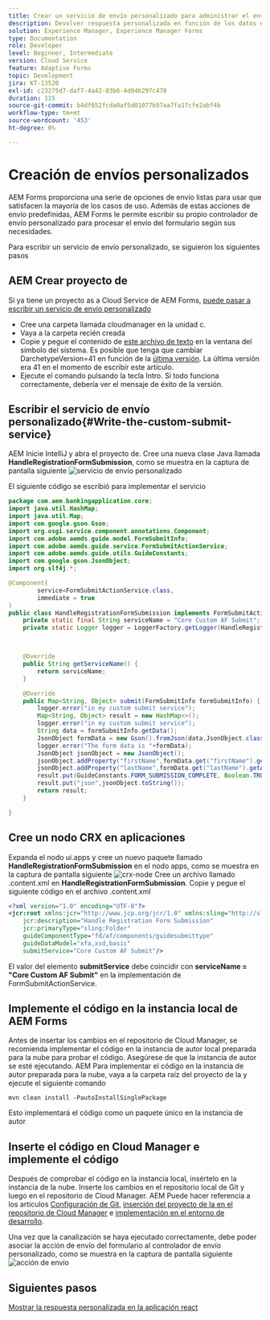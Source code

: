 ```yaml
---
title: Crear un servicio de envío personalizado para administrar el envío de formularios adaptables sin encabezado
description: Devolver respuesta personalizada en función de los datos enviados
solution: Experience Manager, Experience Manager Forms
type: Documentation
role: Developer
level: Beginner, Intermediate
version: Cloud Service
feature: Adaptive Forms
topic: Development
jira: KT-13520
exl-id: c23275d7-daf7-4a42-83b6-4d04b297c470
duration: 115
source-git-commit: b4df652fcda0af5d01077b97aa7fa17cfe2abf4b
workflow-type: tm+mt
source-wordcount: '453'
ht-degree: 0%

---
```


# Creación de envíos personalizados

AEM Forms proporciona una serie de opciones de envío listas para usar que satisfacen la mayoría de los casos de uso. Además de estas acciones de envío predefinidas, AEM Forms le permite escribir su propio controlador de envío personalizado para procesar el envío del formulario según sus necesidades.

Para escribir un servicio de envío personalizado, se siguieron los siguientes pasos

## AEM Crear proyecto de

Si ya tiene un proyecto as a Cloud Service de AEM Forms, [puede pasar a escribir un servicio de envío personalizado](#Write-the-custom-submit-service)

* Cree una carpeta llamada cloudmanager en la unidad c.
* Vaya a la carpeta recién creada
* Copie y pegue el contenido de [este archivo de texto](./assets/creating-maven-project.txt) en la ventana del símbolo del sistema. Es posible que tenga que cambiar DarchetypeVersion=41 en función de la [última versión](https://github.com/adobe/aem-project-archetype/releases). La última versión era 41 en el momento de escribir este artículo.
* Ejecute el comando pulsando la tecla Intro. Si todo funciona correctamente, debería ver el mensaje de éxito de la versión.

## Escribir el servicio de envío personalizado{#Write-the-custom-submit-service}

AEM Inicie IntelliJ y abra el proyecto de. Cree una nueva clase Java llamada **HandleRegistrationFormSubmission**, como se muestra en la captura de pantalla siguiente
![servicio de envío personalizado](./assets/custom-submit-service.png)

El siguiente código se escribió para implementar el servicio

```java
package com.aem.bankingapplication.core;
import java.util.HashMap;
import java.util.Map;
import com.google.gson.Gson;
import org.osgi.service.component.annotations.Component;
import com.adobe.aemds.guide.model.FormSubmitInfo;
import com.adobe.aemds.guide.service.FormSubmitActionService;
import com.adobe.aemds.guide.utils.GuideConstants;
import com.google.gson.JsonObject;
import org.slf4j.*;

@Component(
        service=FormSubmitActionService.class,
        immediate = true
)
public class HandleRegistrationFormSubmission implements FormSubmitActionService {
    private static final String serviceName = "Core Custom AF Submit";
    private static Logger logger = LoggerFactory.getLogger(HandleRegistrationFormSubmission.class);



    @Override
    public String getServiceName() {
        return serviceName;
    }

    @Override
    public Map<String, Object> submit(FormSubmitInfo formSubmitInfo) {
        logger.error("in my custom submit service");
        Map<String, Object> result = new HashMap<>();
        logger.error("in my custom submit service");
        String data = formSubmitInfo.getData();
        JsonObject formData = new Gson().fromJson(data,JsonObject.class);
        logger.error("The form data is "+formData);
        JsonObject jsonObject = new JsonObject();
        jsonObject.addProperty("firstName",formData.get("firstName").getAsString());
        jsonObject.addProperty("lastName",formData.get("lastName").getAsString());
        result.put(GuideConstants.FORM_SUBMISSION_COMPLETE, Boolean.TRUE);
        result.put("json",jsonObject.toString());
        return result;
    }

}
```

## Cree un nodo CRX en aplicaciones

Expanda el nodo ui.apps y cree un nuevo paquete llamado **HandleRegistrationFormSubmission** en el nodo apps, como se muestra en la captura de pantalla siguiente
![crx-node](./assets/crx-node.png)
Cree un archivo llamado .content.xml en **HandleRegistrationFormSubmission**. Copie y pegue el siguiente código en el archivo .content.xml

```xml
<?xml version="1.0" encoding="UTF-8"?>
<jcr:root xmlns:jcr="http://www.jcp.org/jcr/1.0" xmlns:sling="http://sling.apache.org/jcr/sling/1.0"
    jcr:description="Handle Registration Form Submission"
    jcr:primaryType="sling:Folder"
    guideComponentType="fd/af/components/guidesubmittype"
    guideDataModel="xfa,xsd,basic"
    submitService="Core Custom AF Submit"/>
```

El valor del elemento **submitService** debe coincidir con **serviceName = &quot;Core Custom AF Submit&quot;** en la implementación de FormSubmitActionService.

## Implemente el código en la instancia local de AEM Forms

Antes de insertar los cambios en el repositorio de Cloud Manager, se recomienda implementar el código en la instancia de autor local preparada para la nube para probar el código. Asegúrese de que la instancia de autor se esté ejecutando.
AEM Para implementar el código en la instancia de autor preparada para la nube, vaya a la carpeta raíz del proyecto de la y ejecute el siguiente comando

```
mvn clean install -PautoInstallSinglePackage
```

Esto implementará el código como un paquete único en la instancia de autor

## Inserte el código en Cloud Manager e implemente el código

Después de comprobar el código en la instancia local, insértelo en la instancia de la nube.
Inserte los cambios en el repositorio local de Git y luego en el repositorio de Cloud Manager. AEM Puede hacer referencia a los artículos [Configuración de Git](https://experienceleague.adobe.com/docs/experience-manager-learn/cloud-service/forms/developing-for-cloud-service/setup-git.html), [inserción del proyecto de la en el repositorio de Cloud Manager](https://experienceleague.adobe.com/docs/experience-manager-learn/cloud-service/forms/developing-for-cloud-service/push-project-to-cloud-manager-git.html) e [implementación en el entorno de desarrollo](https://experienceleague.adobe.com/docs/experience-manager-learn/cloud-service/forms/developing-for-cloud-service/deploy-to-dev-environment.html).

Una vez que la canalización se haya ejecutado correctamente, debe poder asociar la acción de envío del formulario al controlador de envío personalizado, como se muestra en la captura de pantalla siguiente
![acción de envío](./assets/configure-submit-action.png)

## Siguientes pasos

[Mostrar la respuesta personalizada en la aplicación react](./handle-response-react-app.md)

